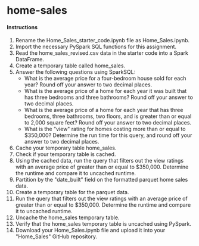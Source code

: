 # home-sales

#### Instructions

1. Rename the Home_Sales_starter_code.ipynb file as Home_Sales.ipynb.
2. Import the necessary PySpark SQL functions for this assignment.
3. Read the home_sales_revised.csv data in the starter code into a Spark DataFrame.
4. Create a temporary table called home_sales.
5. Answer the following questions using SparkSQL:
      - What is the average price for a four-bedroom house sold for each year? Round off your answer to two decimal places.
      - What is the average price of a home for each year it was built that has three bedrooms and three bathrooms? Round off your            answer to two decimal places.
      - What is the average price of a home for each year that has three bedrooms, three bathrooms, two floors, and is greater than           or equal to 2,000 square feet? Round off your answer to two decimal places.
      - What is the "view" rating for homes costing more than or equal to $350,000? Determine the run time for this query, and round          off your answer to two decimal places.
6. Cache your temporary table home_sales.
7. Check if your temporary table is cached.
8. Using the cached data, run the query that filters out the view ratings with an average price of greater than or equal to $350,000.    Determine the runtime and compare it to uncached runtime.
9. Partition by the "date_built" field on the formatted parquet home sales data.
10. Create a temporary table for the parquet data.
11. Run the query that filters out the view ratings with an average price of greater than or equal to $350,000. Determine the runtime     and compare it to uncached runtime.
12. Uncache the home_sales temporary table.
13. Verify that the home_sales temporary table is uncached using PySpark.
14. Download your Home_Sales.ipynb file and upload it into your "Home_Sales" GitHub repository.
